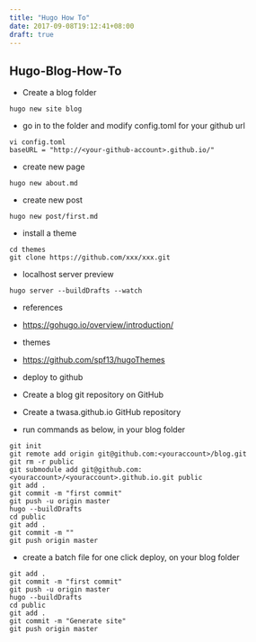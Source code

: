```yaml
---
title: "Hugo How To"
date: 2017-09-08T19:12:41+08:00
draft: true
---
```


## Hugo-Blog-How-To
- Create a blog folder

```
hugo new site blog
```

- go in to the folder and modify config.toml for your github url

```
vi config.toml
baseURL = "http://<your-github-account>.github.io/"
```

- create new page

```
hugo new about.md
```

- create new post

```
hugo new post/first.md
```

- install a theme

```
cd themes
git clone https://github.com/xxx/xxx.git
```

- localhost server preview

```
hugo server --buildDrafts --watch

```

- references
 - https://gohugo.io/overview/introduction/
- themes
 - https://github.com/spf13/hugoThemes

- deploy to github
 - Create a blog git repository on GitHub
 - Create a twasa.github.io GitHub repository
 - run commands as below, in your blog folder

```
git init
git remote add origin git@github.com:<youraccount>/blog.git
git rm -r public
git submodule add git@github.com:<youraccount>/<youraccount>.github.io.git public
git add .
git commit -m "first commit"
git push -u origin master
hugo --buildDrafts
cd public
git add .
git commit -m ""
git push origin master
```

- create a batch file for one click deploy, on your blog folder

```
git add .
git commit -m "first commit"
git push -u origin master
hugo --buildDrafts
cd public
git add .
git commit -m "Generate site"
git push origin master
```